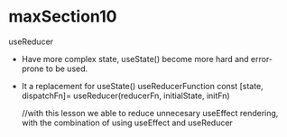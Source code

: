 # maxSection10

useReducer

- Have more complex state, useState() become more hard and error-prone to be used.
- It a replacement for useState()
  useReducerFunction
  const [state, dispatchFn]= useReducer(reducerFn, initialState, initFn)

  //with this lesson we able to reduce unnecesary useEffect rendering, with the combination of using useEffect and useReducer
